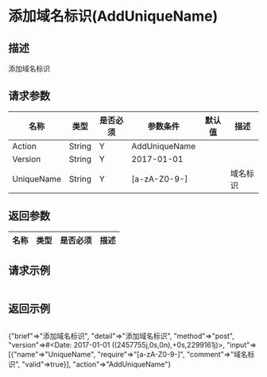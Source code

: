# 添加域名标识(AddUniqueName)

## 描述

添加域名标识

## 请求参数

| 名称 | 类型 | 是否必须 | 参数条件 | 默认值  | 描述 |
| --- | --- | --- | --- | --- | --- |
| Action | String | Y | AddUniqueName | | |
| Version | String | Y | 2017-01-01 | | |
| UniqueName | String  | Y | [a-zA-Z0-9-] |  | 域名标识 | 


## 返回参数

| 名称 | 类型 | 是否必须 |  描述 |
| --- | --- | --- |  --- |



## 请求示例

```
```

## 返回示例

```
```

{"brief"=>"添加域名标识",
 "detail"=>"添加域名标识",
 "method"=>"post",
 "version"=>#<Date: 2017-01-01 ((2457755j,0s,0n),+0s,2299161j)>,
 "input"=>
  [{"name"=>"UniqueName",
    "require"=>"[a-zA-Z0-9-]",
    "comment"=>"域名标识",
    "valid"=>true}],
 "action"=>"AddUniqueName"}
